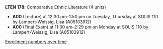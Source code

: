 **LTEN 178**: Comparative Ethnic Literature (4 units)

- **A00** (Lecture) at 12:30 pm–1:50 pm on Tuesday, Thursday at SOLIS 110 by Lampert-Weissig, Lisa (A05103912)
- **A00** (Final Exam) at 11:30 am–2:29 pm on Monday at SOLIS 110 by Lampert-Weissig, Lisa (A05103912)

[Enrollment numbers over time](./LTEN178.tsv)
